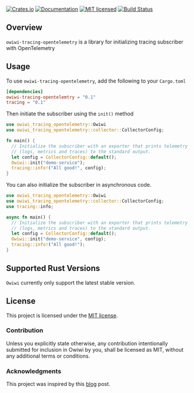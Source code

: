 [![Crates.io][crates-badge]][crates-url]
[![Documentation][docs-badge]][docs-url]
[![MIT licensed][mit-badge]][mit-license]
[![Build Status][actions-badge]][actions-url]

[crates-badge]: https://img.shields.io/crates/v/owiwi-tracing-opentelemetry
[crates-url]: https://crates.io/crates/owiwi-tracing-opentelemetry
[docs-badge]: https://img.shields.io/docsrs/owiwi-tracing-opentelemetry/latest
[docs-url]: https://docs.rs/owiwi/latest/owiwi-tracing-opentelemetry/
[mit-badge]: https://img.shields.io/badge/license-MIT-blue
[mit-license]: LICENSE
[actions-badge]: https://github.com/aklanti/owiwi-tracing-opentelemetry/workflows/CI/badge.svg
[actions-url]: https://github.com/aklanti/owiwi-tracing-opentelemetry/actions/workflows/main.yaml



## Overview

`owiwi-tracing-opentelemetry` is a library for initializing tracing subscriber with OpenTelemetry


## Usage

To use `owiwi-tracing-opentelemetry`, add the following to your `Cargo.toml`

```toml
[dependencies]
owiwi-tracing-opentelemtry = "0.1"
tracing = "0.1"
```

Then initiate the subscriber using the `init()` method

```rust
use owiwi_tracing_opentelemetry::Owiwi
use owiwi_tracing_opentelemetry::collector::CollectorConfig;

fn main() {
  // Initialize the subscriber with an exporter that prints telemetry
  // (logs, metrics and traces) to the standard output.
  let config = CollectorConfig::default();
  Owiwi::init("demo-service");
  tracing::info!("All good!", config);
}
```

You can also initialize the subscriber in asynchronous code.

```rust
use owiwi_tracing_opentelemetry::Owiwi
use owiwi_tracing_opentelemetry::collector::CollectorConfig;
use tracing::info;

async fn main() {
  // Initialize the subscriber with an exporter that prints telemetry
  // (logs, metrics and traces) to the standard output.
  let config = CollectorConfig::default();
  Owiwi::init("demo-service", config);
  tracing::info!("All good!");
}
```

## Supported Rust Versions
`Owiwi` currently only support the latest stable version.

## License

This project is licensed under the [MIT license](LICENSE).

### Contribution

Unless you explicitly state otherwise, any contribution intentionally submitted
for inclusion in Owiwi by you, shall be licensed as MIT, without any additional
terms or conditions.

### Acknowledgments
This project was inspired by this [blog][instrumenting-axum] post.


[bon-builder-url]: https://docs.rs/bon/latest/bon/derive.Builder.html
[tracer-provider-doc]: https://docs.rs/owiwi/latest/owiwi/provider/struct.TracerProviderOptions.html 
[owiwi-doc]: https://docs.rs/owiwi/latest/owiwi/struct.Owiwi.html
[instrumenting-axum]: https://determinate.systems/blog/instrumenting-axum/ 
